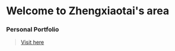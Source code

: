 # Welcome to Zhengxiaotai's area

### Personal Portfolio
> [Visit here](zhengxiaotai.github.io/portfolio)
